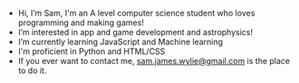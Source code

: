 - Hi, I’m Sam, I'm an A level computer science student who loves programming and making games!
- I’m interested in app and game development and astrophysics!
- I’m currently learning JavaScript and Machine learning
- I'm proficient in Python and HTML/CSS
- If you ever want to contact me, sam.james.wylie@gmail.com is the place to do it.
